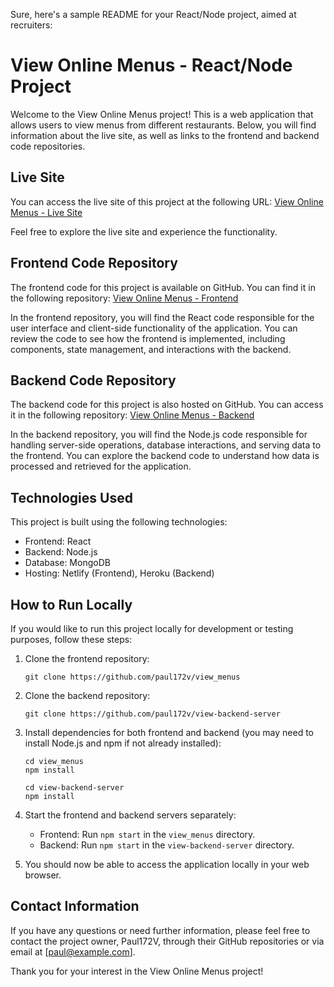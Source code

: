 Sure, here's a sample README for your React/Node project, aimed at recruiters:

# View Online Menus - React/Node Project

Welcome to the View Online Menus project! This is a web application that allows users to view menus from different restaurants. Below, you will find information about the live site, as well as links to the frontend and backend code repositories.

## Live Site

You can access the live site of this project at the following URL:
[View Online Menus - Live Site](https://172v-view-online-menus.netlify.app/)

Feel free to explore the live site and experience the functionality.

## Frontend Code Repository

The frontend code for this project is available on GitHub. You can find it in the following repository:
[View Online Menus - Frontend](https://github.com/paul172v/view_menus)

In the frontend repository, you will find the React code responsible for the user interface and client-side functionality of the application. You can review the code to see how the frontend is implemented, including components, state management, and interactions with the backend.

## Backend Code Repository

The backend code for this project is also hosted on GitHub. You can access it in the following repository:
[View Online Menus - Backend](https://github.com/paul172v/view-backend-server)

In the backend repository, you will find the Node.js code responsible for handling server-side operations, database interactions, and serving data to the frontend. You can explore the backend code to understand how data is processed and retrieved for the application.

## Technologies Used

This project is built using the following technologies:

- Frontend: React
- Backend: Node.js
- Database: MongoDB
- Hosting: Netlify (Frontend), Heroku (Backend)

## How to Run Locally

If you would like to run this project locally for development or testing purposes, follow these steps:

1. Clone the frontend repository:

   ```
   git clone https://github.com/paul172v/view_menus
   ```

2. Clone the backend repository:

   ```
   git clone https://github.com/paul172v/view-backend-server
   ```

3. Install dependencies for both frontend and backend (you may need to install Node.js and npm if not already installed):

   ```
   cd view_menus
   npm install
   ```

   ```
   cd view-backend-server
   npm install
   ```

4. Start the frontend and backend servers separately:

   - Frontend: Run `npm start` in the `view_menus` directory.
   - Backend: Run `npm start` in the `view-backend-server` directory.

5. You should now be able to access the application locally in your web browser.

## Contact Information

If you have any questions or need further information, please feel free to contact the project owner, Paul172V, through their GitHub repositories or via email at [paul@example.com].

Thank you for your interest in the View Online Menus project!

